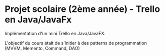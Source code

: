 # Projet scolaire (2ème année) - Trello en Java/JavaFx
Implémentation d'un mini Trello en Java/JavaFX.

L'objectif du cours était de s'initier à des patterns de programmation (MVVM, Memento, Command, DAO)
